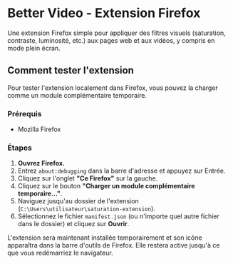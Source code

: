 # Better Video - Extension Firefox

Une extension Firefox simple pour appliquer des filtres visuels (saturation, contraste, luminosité, etc.) aux pages web et aux vidéos, y compris en mode plein écran.

## Comment tester l'extension

Pour tester l'extension localement dans Firefox, vous pouvez la charger comme un module complémentaire temporaire.

### Prérequis

-   Mozilla Firefox

### Étapes

1.  **Ouvrez Firefox.**
2.  Entrez `about:debugging` dans la barre d'adresse et appuyez sur Entrée.
3.  Cliquez sur l'onglet **"Ce Firefox"** sur la gauche.
4.  Cliquez sur le bouton **"Charger un module complémentaire temporaire..."**.
5.  Naviguez jusqu'au dossier de l'extension (`C:\Users\utilisateur\saturation-extension`).
6.  Sélectionnez le fichier `manifest.json` (ou n'importe quel autre fichier dans le dossier) et cliquez sur **Ouvrir**.

L'extension sera maintenant installée temporairement et son icône apparaîtra dans la barre d'outils de Firefox. Elle restera active jusqu'à ce que vous redémarriez le navigateur.
